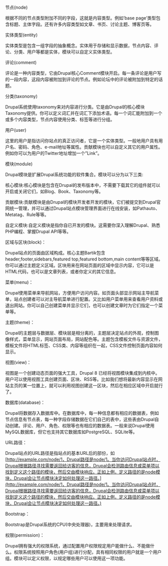 节点\(node\)

根据不同的节点类型附加不同的字段，这就是内容类型。例如’base page’类型包含标题、主体字段。还有许多内容类型如文章、书页、讨论主题、博客页等。

实体类型\(entity\)

实体类型是包含一组字段的抽象概念。实体用于存储和显示数据，节点内容、评论、分类、用户等都是实体，模块可以自定义实体类型。

评论\(comment\)

评论是一种内容类型，它由Drupal核心Comment模块开启。每一条评论是用户写的一段内容，这段内容被附加到评论的节点。例如论坛中的评论被附加到特定的话题。

分类\(taxonomy\)

Drupal系统使用taxonomy来对内容进行分类。它是由Drupal的核心模块Taxonomy提供。你可以定义词汇并在词汇下添加术语。每一个词汇能附加到一个或多个内容类型，节点内容使用分类、标签等进行分组。

用户\(user\)

这里的用户是指访问你站点的真正访问者，它是一个实体类型。一般地用户具有用户名、密码、角色、e-mail地址等属性。贡献模块也可以自定义其它的用户属性。例如你可以为用户的Twitter地址增加一个”Link”。

模块\(module\)

Drupal模块是扩展Drupal系统功能的软件集合。模块可以分为以下三类:

核心模块:核心模块是包含在Drupal的发布版本中，不需要下载其它的组件就可以开启或关闭它们，如Blog、Book、Taxonomy等。

贡献模块:贡献模块是由Drupal的模块开发者开发的模块，它们被提交到Drupal官网统一管理，并可以通过Drupal站点模块管理界面进行在线安装，如Pathauto、Metatag、Rule等等。

自定义模块:自定义模块是指你自已开发的模块。这需要你深入理解Drupal、熟悉PHP编程、掌握Drupal API等等。

区域与区块\(block\)：

Drupal站点的页面由区域构成。核心主题Bartik包含header,footer,sidebars,featured top,featured bottom,main content等等区域。你可以通过主题定义区域。区块用来在网站页面的区域中显示内容，它可以是HTML代码，也可以是文章列表，或者你定义的其它信息。

菜单\(menu\)：

Drupal使用菜单来导航网站，方便用户访问内容。如页面头部显示网站主导航菜单，站点创建者可以对主导航菜单进行配置。又比如用户菜单用来查看用户资料或退出网站。你可以自己创建菜单并显示它们，也可以创建文章时为它们指定一个菜单等。

主题\(theme\)：

Drupal的主题层与数据层、模块层是相分离的，主题层决定站点的外观，控制图像样式，菜单显示，网站页面布局，网站配色等。主题包含模板文件与资源文件，模板文件将HTML标签、CSS类、内容等组织在一起，CSS文件控制页面内容如何显示。

视图\(view\)：

视图是一个创建动态页面的强大工具，Drupal 8 已经将视图模块集成到内核中。用户可以使用视图工具创建页面、区块、RSS等。比如我们想将最新内容显示在网站主页的某一位置上，就可以利用视图创建这一区块，然后在相应区域中开启就行了。

数据库\(database\)：

Drupal将数据存入数据库中。在数据库中，每一种信息都有相应的数据表，例如节点信息有节点表，每一种字段存储数据在它们自己的表中，这些表由Drupal自动创建。评论、用户、角色、权限等也有相应的数据表。一般来说Drupal使用MySQL数据库，但它也支持其它数据库如PostgreSQL、SQLite等。

URL路径：

Drupal站点的URL路径是指站点的基本URL后的部份，如[http://example.com/node/1，Drupal路径是node/1。当你访问Drupal站点时，Drupal根据路径寻找需要返回给访客的信息，Drupal会检测路由信息或菜单项以找到定义这个路径的模块，然后交由模块响应。正如上例，定义路径的是node模块，Drupal会让节点模块决定如何处理这一路径。](http://example.com/node/1，Drupal路径是node/1。当你访问Drupal站点时，Drupal根据路径寻找需要返回给访客的信息，Drupal会检测路由信息或菜单项以找到定义这个路径的模块，然后交由模块响应。正如上例，定义路径的是node模块，Drupal会让节点模块决定如何处理这一路径。)

Bootstrap：

Bootstrap是Drupal系统的CPU\(中央处理器\)，主要用来处理请求。

权限\(permission\)：

Drupal拥有强大的权限系统，通过配置用户权限规定用户能做什么、不能做什么。权限系统按照用户角色\(用户组\)进行分配，具有相同权限的用户就是一个用户组。模块可以定义权限，以规定哪些用户可以使用这一项功能。

